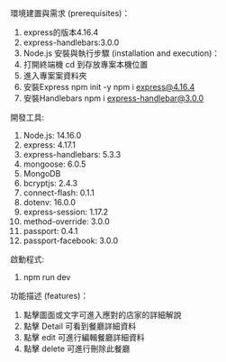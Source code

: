 環境建置與需求 (prerequisites)：
1. express的版本4.16.4
2. express-handlebars:3.0.0
3. Node.js
安裝與執行步驟 (installation and execution)：
1. 打開終端機 cd 到存放專案本機位置
2. 進入專案案資料夾
3. 安裝Express
npm init -y
npm i express@4.16.4
4. 安裝Handlebars
npm i express-handlebar@3.0.0

開發工具:
1. Node.js: 14.16.0
2. express: 4.17.1
3. express-handlebars: 5.3.3
4. mongoose: 6.0.5
5. MongoDB
6. bcryptjs: 2.4.3
7. connect-flash: 0.1.1
8. dotenv: 16.0.0
9. express-session: 1.17.2
10. method-override: 3.0.0
11. passport: 0.4.1
12. passport-facebook: 3.0.0


啟動程式:
1. npm run dev

功能描述 (features)：
1. 點擊圖面或文字可進入應對的店家的詳細解說
2. 點擊 Detail 可看到餐廳詳細資料
3. 點擊 edit 可進行編輯餐廳詳細資料
4. 點擊 delete 可進行刪除此餐廳